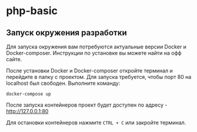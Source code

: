 # php-basic

## Запуск окружения разработки
Для запуска окружения вам потребуются актуальные версии Docker и Docker-composer. Инструкции по установке вы можете найти на офф сайте.

После установки Docker и Docker-composer откройте терминал и перейдите в папку с проектом. Для запуска требуется, чтобы порт 80 на localhost был свободен.
Выполните команду:
```shell
docker-compose up
```
После запуска контейнеров проект будет доступен по адресу - http://127.0.0.1:80

Для остановки контейнеров нажмите `CTRL + C` или закройте терминал.

